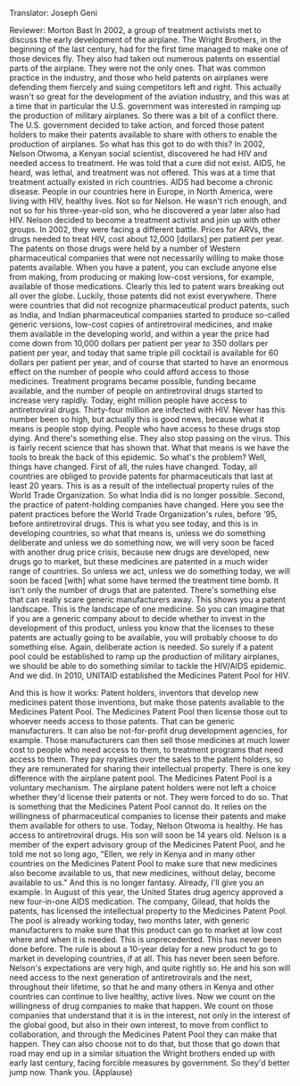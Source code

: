 

Translator: Joseph Geni

Reviewer: Morton Bast
In 2002, a group of treatment activists met
to discuss the early development of the airplane.
The Wright Brothers, in the beginning of the last century,
had for the first time managed
to make one of those devices fly.
They also had taken out numerous patents
on essential parts of the airplane.
They were not the only ones.
That was common practice in the industry,
and those who held patents on airplanes
were defending them fiercely
and suing competitors left and right.
This actually wasn&#39;t so great for the development of the aviation industry,
and this was at a time that in particular the U.S. government
was interested in ramping up
the production of military airplanes.
So there was a bit of a conflict there.
The U.S. government decided to take action,
and forced those patent holders
to make their patents available to share with others
to enable the production of airplanes.
So what has this
got to do with this?
In 2002, Nelson Otwoma, a Kenyan social scientist,
discovered he had HIV and needed access to treatment.
He was told that a cure did not exist.
AIDS, he heard, was lethal,
and treatment was not offered. This was at a time
that treatment actually existed in rich countries.
AIDS had become a chronic disease.
People in our countries here in Europe, in North America,
were living with HIV, healthy lives.
Not so for Nelson. He wasn&#39;t rich enough,
and not so for his three-year-old son, who he discovered a year later
also had HIV.
Nelson decided to become a treatment activist
and join up with other groups.
In 2002, they were facing a different battle.
Prices for ARVs, the drugs needed to treat HIV,
cost about 12,000 [dollars] per patient per year.
The patents on those drugs were held
by a number of Western pharmaceutical companies
that were not necessarily willing
to make those patents available.
When you have a patent, you can exclude
anyone else from making, from producing or making
low-cost versions, for example,
available of those medications.
Clearly this led to patent wars breaking out
all over the globe.
Luckily, those patents did not exist everywhere.
There were countries that did not recognize
pharmaceutical product patents, such as India,
and Indian pharmaceutical companies
started to produce so-called generic versions,
low-cost copies of antiretroviral medicines,
and make them available in the developing world,
and within a year the price had come down
from 10,000 dollars per patient per year
to 350 dollars per patient per year,
and today that same triple pill cocktail
is available for 60 dollars per patient per year,
and of course that started to have an enormous effect
on the number of people who could afford access
to those medicines.
Treatment programs became possible,
funding became available, and the number of people
on antiretroviral drugs started to increase very rapidly.
Today, eight million people
have access to antiretroviral drugs.
Thirty-four million are infected with HIV.
Never has this number been so high,
but actually this is good news,
because what it means is people stop dying.
People who have access to these drugs stop dying.
And there&#39;s something else.
They also stop passing on the virus.
This is fairly recent science that has shown that.
What that means is we have the tools
to break the back of this epidemic.
So what&#39;s the problem?
Well, things have changed.
First of all, the rules have changed.
Today, all countries are obliged to provide
patents for pharmaceuticals that last at least 20 years.
This is as a result of the intellectual property rules
of the World Trade Organization.
So what India did is no longer possible.
Second, the practice of patent-holding companies have changed.
Here you see the patent practices
before the World Trade Organization&#39;s rules, before &#39;95,
before antiretroviral drugs.
This is what you see today,
and this is in developing countries, so what that means is,
unless we do something deliberate
and unless we do something now,
we will very soon be faced with another drug price crisis,
because new drugs are developed,
new drugs go to market, but these medicines are patented
in a much wider range of countries.
So unless we act, unless we do something today,
we will soon be faced [with] what some have termed
the treatment time bomb.
It isn&#39;t only the number of drugs that are patented.
There&#39;s something else that can really scare
generic manufacturers away.
This shows you a patent landscape.
This is the landscape of one medicine.
So you can imagine that if you are a generic company
about to decide whether to invest
in the development of this product, unless you know
that the licenses to these patents
are actually going to be available,
you will probably choose to do something else.
Again, deliberate action is needed.
So surely
if a patent pool could be established
to ramp up the production of military airplanes,
we should be able to do something similar
to tackle the HIV/AIDS epidemic.
And we did.
In 2010, UNITAID established the Medicines Patent Pool
for HIV.

And this is how it works:
Patent holders, inventors
that develop new medicines
patent those inventions,
but make those patents available
to the Medicines Patent Pool. The Medicines Patent Pool
then license those out to whoever needs access to those patents.
That can be generic manufacturers.
It can also be not-for-profit drug development agencies,
for example.
Those manufacturers can then sell those medicines
at much lower cost to people who need access to them,
to treatment programs that need access to them.
They pay royalties over the sales to the patent holders,
so they are remunerated for sharing their intellectual property.
There is one key difference
with the airplane patent pool.
The Medicines Patent Pool is a voluntary mechanism.
The airplane patent holders were not left a choice
whether they&#39;d license their patents or not.
They were forced to do so.
That is something that the Medicines Patent Pool cannot do.
It relies on the willingness of pharmaceutical companies
to license their patents and make them available
for others to use.
Today, Nelson Otwoma is healthy.
He has access to antiretroviral drugs.
His son will soon be 14 years old.
Nelson is a member of the expert advisory group
of the Medicines Patent Pool,
and he told me not so long ago,
&quot;Ellen, we rely in Kenya and in many other countries
on the Medicines Patent Pool to make sure
that new medicines also become available to us,
that new medicines, without delay, become available to us.&quot;
And this is no longer fantasy.
Already, I&#39;ll give you an example.
In August of this year, the United States drug agency
approved a new four-in-one AIDS medication.
The company, Gilead, that holds the patents,
has licensed the intellectual property to the Medicines Patent Pool.
The pool is already working today, two months later,
with generic manufacturers to make sure that this product
can go to market at low cost
where and when it is needed. This is unprecedented.
This has never been done before.
The rule is about a 10-year delay for a new product
to go to market in developing countries, if at all.
This has never been seen before.
Nelson&#39;s expectations are very high,
and quite rightly so. He and his son will need access
to the next generation of antiretrovirals
and the next, throughout their lifetime,
so that he and many others in Kenya and other countries
can continue to live healthy, active lives.
Now we count on the willingness of drug companies
to make that happen. We count on those companies
that understand that it is in the interest, not only in the interest
of the global good, but also in their own interest,
to move from conflict to collaboration,
and through the Medicines Patent Pool they can make that happen.
They can also choose not to do that,
but those that go down that road may end up
in a similar situation the Wright brothers ended up with
early last century, facing forcible measures
by government. So they&#39;d better jump now.
Thank you. 
(Applause)

